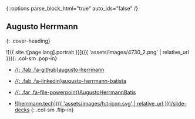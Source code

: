 {::options parse_block_html="true" auto_ids="false" /}

<section class="container flex-column">
  <div class="row">

# Augusto Herrmann
{: .cover-heading}

  </div>

  <div class="row inner contact">

![{{ site.t[page.lang].portrait }}]({{ 'assets/images/4730_2.png' | relative_url }}){: .col-sm .pop-in}

* [*/*{: .fab .fa-github}augusto-herrmann](https://github.com/augusto-herrmann)
* [*/*{: .fab .fa-linkedin}augusto-herrmann-batista](https://www.linkedin.com/in/augusto-herrmann-batista-7678abb3/)
* [*/*{: .far .fa-file-powerpoint}AugustoHerrmannBatis](https://www.slideshare.net/AugustoHerrmannBatis)
* [![herrmann.tech]({{ 'assets/images/h.t-icon.svg' | relative_url }})/slide-decks](/slide-decks/)
{: .col-sm .flip-in}

  </div>
</section>
